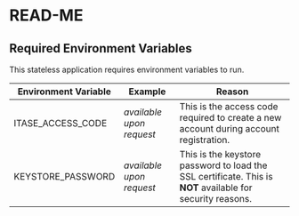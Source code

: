 # READ-ME

## Required Environment Variables
This stateless application requires environment variables to run.

|Environment Variable| Example | Reason |
|---|---|---|
| ITASE_ACCESS_CODE  | *available upon request*  | This is the access code required to create a new account during account registration. |
| KEYSTORE_PASSWORD | *available upon request*  | This is the keystore password to load the SSL certificate. This is **NOT** available for security reasons. |
